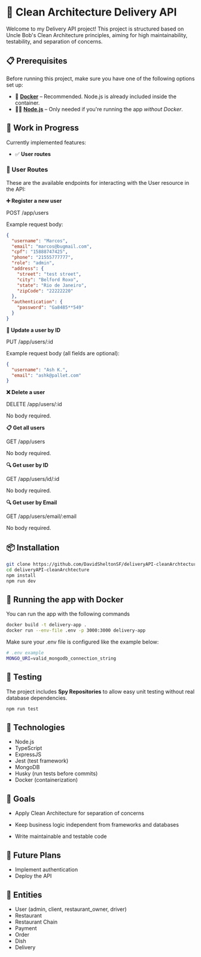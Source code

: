 # 🧼 Clean Architecture Delivery API

Welcome to my Delivery API project! This project is structured based on Uncle Bob's Clean Architecture principles, aiming for high maintainability, testability, and separation of concerns.

## 📋 Prerequisites

Before running this project, make sure you have one of the following options set up:

- 🐳 **[Docker](https://www.docker.com/)** – Recommended. Node.js is already included inside the container.
- 🧑‍💻 **[Node.js](https://nodejs.org/)** – Only needed if you're running the app *without Docker*.

## 🚧 Work in Progress

Currently implemented features:
- ✅ **User routes** 


### 📘 User Routes

These are the available endpoints for interacting with the User resource in the API:

**➕ Register a new user**

POST /app/users

Example request body:

```json
{
  "username": "Marcos",
  "email": "marcos@bugmail.com",
  "cpf": "15888747425",
  "phone": "21555777777",
  "role": "admin",
  "address": {
    "street": "test street",
    "city": "Belford Roxo",
    "state": "Rio de Janeiro",
    "zipCode": "22222220"
  },
  "authentication": {
    "password": "Ga8485**549"
  }
}

```
**🔄 Update a user by ID**

PUT /app/users/:id

Example request body (all fields are optional):

```json
{
  "username": "Ash K.",
  "email": "ashk@pallet.com"
}
```

**❌ Delete a user**

DELETE /app/users/:id

No body required.

**📋 Get all users**

GET /app/users

No body required.

**🔍 Get user by ID**

GET /app/users/id/:id

No body required.

**🔍 Get user by Email**

GET /app/users/email/:email

No body required.

## 📦 Installation
```bash
git clone https://github.com/DavidSheltonSF/deliveryAPI-cleanArchtecture
cd deliveryAPI-cleanArchtecture
npm install
npm run dev
```

## 🐳 Running the app with Docker

You can run the app with the following commands

```bash
docker build -t delivery-app .
docker run --env-file .env -p 3000:3000 delivery-app
```

Make sure your .env file is configured like the example below:

```bash
# .env example
MONGO_URI=valid_mongodb_connection_string
```

## 🧪 Testing

The project includes **Spy Repositories** to allow easy unit testing without real database dependencies.

```bash
npm run test
```

## 🔧 Technologies
- Node.js
- TypeScript
- ExpressJS
- Jest (test framework)
- MongoDB
- Husky (run tests before commits)
- Docker (containerization)


## 📌 Goals
- Apply Clean Architecture for separation of concerns

- Keep business logic independent from frameworks and databases

- Write maintainable and testable code

## 📂 Future Plans
- Implement authentication
- Deploy the API


## 🧬 Entities
- User (admin, client, restaurant_owner, driver)
- Restaurant
- Restaurant Chain
- Payment
- Order
- Dish
- Delivery